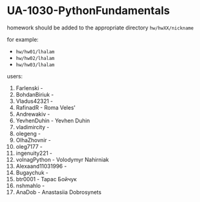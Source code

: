 # UA-1030-PythonFundamentals

homework should be added to the appropriate directory `hw/hwXX/nickname`

for example:
* `hw/hw01/lhalam`
* `hw/hw02/lhalam`
* `hw/hw03/lhalam`

users:
1. Farlenski - 
2. BohdanBiriuk - 
3. Vladus42321 - 
4. RafinadR - Roma Veles'
5. Andrewakiv - 
6. YevhenDuhin - Yevhen Duhin
7. vladimircity - 
8. olegeng - 
9. OlhaZhovnir - 
10. oleg7177 - 
11. ingenuity221 - 
12. volnagPython - Volodymyr Nahirniak
13. Alexaand11031996 -
14. Bugaychuk -
15. btr0001 - Тарас Бойчук
16. nshmahlo - 
17. AnaDob - Anastasiia Dobrosynets
